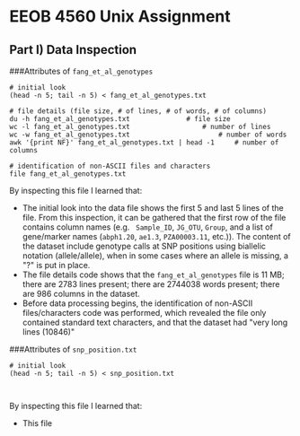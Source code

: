 # EEOB 4560 Unix Assignment


## Part I) Data Inspection

###Attributes of `fang_et_al_genotypes`

```
# initial look
(head -n 5; tail -n 5) < fang_et_al_genotypes.txt

# file details (file size, # of lines, # of words, # of columns)
du -h fang_et_al_genotypes.txt				# file size
wc -l fang_et_al_genotypes.txt          		# number of lines
wc -w fang_et_al_genotypes.txt                   	# number of words
awk '{print NF}' fang_et_al_genotypes.txt | head -1  	# number of columns

# identification of non-ASCII files and characters
file fang_et_al_genotypes.txt 

```

By inspecting this file I learned that:

* The initial look into the data file shows the first 5 and last 5 lines of the file. From this inspection, it can be gathered that the first row of the file contains column names (e.g. ` Sample_ID`, `JG_OTU`, `Group`, and a list of gene/marker names (`abph1.20`, `ae1.3`, `PZA00003.11`, etc.)). The content of the dataset include genotype calls at SNP positions using biallelic notation (allele/allele), when in some cases where an allele is missing, a "?" is put in place.  
* The file details code shows that the `fang_et_al_genotypes` file is 11 MB; there are 2783 lines present; there are 2744038 words present; there are 986 columns in the dataset.  
* Before data processing begins, the identification of non-ASCII files/characters code was performed, which revealed the file only contained standard text characters, and that the dataset had "very long lines (10846)"

###Attributes of `snp_position.txt`

```
# initial look
(head -n 5; tail -n 5) < snp_position.txt



```

By inspecting this file I learned that:

* This file 














